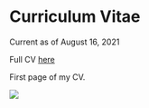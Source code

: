 # Curriculum Vitae

Current as of August 16, 2021

Full CV [here](https://docs.google.com/document/d/1lK0ZNMUKEQlv9tSvvlTG0VduwoljM2-xgqujeFNyep0/edit?usp=sharing) 

First page of my CV.

<img src="https://evanhazey.github.io/evanhazenunez/Graphics/MasterCV_August_16_2021.jpg">





